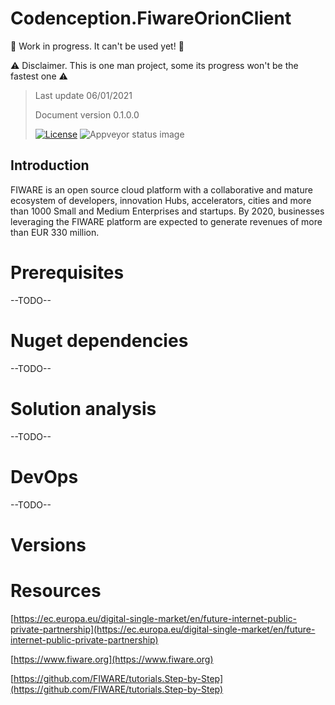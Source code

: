 # Codenception.FiwareOrionClient

🚧 Work in progress. It can't be used yet! 🚧

⚠️ Disclaimer. This is one man project, some its progress won't be the fastest one ⚠️


> Last update 06/01/2021
> 
> Document version 0.1.0.0
>
> [![License](https://img.shields.io/badge/License-Apache%202.0-blue.svg)](https://opensource.org/licenses/Apache-2.0)
> ![Appveyor status image](https://ci.appveyor.com/api/projects/status/github/kostasgrevenitis/Codenception.FiwareOrionClient?branch=main&svg=true)

## Introduction

FIWARE is an open source cloud platform with a collaborative and mature ecosystem of developers, innovation Hubs, accelerators, cities and more than 1000 Small and Medium Enterprises and startups. By 2020, businesses leveraging the FIWARE platform are expected to generate revenues of more than EUR 330 million.

# Prerequisites

--TODO--

# Nuget dependencies

--TODO--

# Solution analysis

--TODO--

# DevOps

--TODO--

# Versions

# Resources

[https://ec.europa.eu/digital-single-market/en/future-internet-public-private-partnership](https://ec.europa.eu/digital-single-market/en/future-internet-public-private-partnership)

[https://www.fiware.org](https://www.fiware.org)

[https://github.com/FIWARE/tutorials.Step-by-Step](https://github.com/FIWARE/tutorials.Step-by-Step)
